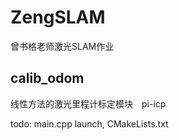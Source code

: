 # ZengSLAM
曾书格老师激光SLAM作业


## calib_odom

线性方法的激光里程计标定模块　pi-icp

todo: main.cpp launch, CMakeLists.txt